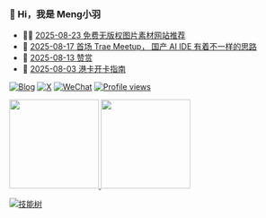 ### 🤠 Hi，我是 Meng小羽

<!-- BLOG-POST-LIST:START -->
- 👨‍🏫 [2025-08-23 免费无版权图片素材网站推荐](https://blog.debuginn.com/p/free-photo/)
- 🦄 [2025-08-17 首场 Trae Meetup， 国产 AI IDE 有着不一样的思路](https://blog.debuginn.com/p/meetup-trae/)
- 💃 [2025-08-13 赞赏](https://blog.debuginn.com/reward/)
- 🤔 [2025-08-03 港卡开卡指南](https://blog.debuginn.com/p/financial-hongkong-card/)<!-- BLOG-POST-LIST:END -->

[![Blog](https://img.shields.io/badge/blog.debuginn.com-0066ff?logo=blogger&logoColor=white)](https://blog.debuginn.com)
[![X](https://img.shields.io/badge/@idebuginn-000000?logo=x&logoColor=white)](https://twitter.com/idebuginn)
[![WeChat](https://img.shields.io/badge/@debuginn-07C160?logo=wechat&logoColor=white)](https://blog.debuginn.com/subscribe)
[![Profile views](https://komarev.com/ghpvc/?username=debuginn&color=blueviolet)](https://github.com/debuginn)

<p>
    <a href="#">
        <img height="159px" src="https://github-readme-stats.vercel.app/api?username=debuginn&show_icons=true&theme=github_dark_dimmed&layout=compact" />
    </a>
     <a href="#">
        <img height="159px" src="https://github-readme-stats.vercel.app/api/top-langs/?username=debuginn&theme=github_dark_dimmed&layout=compact&hide=javascript,html,css,php,scss" />
    </a>
</p>

[![技能树](https://skillicons.dev/icons?i=go,java,spring,maven,mysql,postgres,redis,mongodb,linux,bash,docker,kubernetes,grafana,prometheus,nginx,git,github,gitlab,vim,idea,vscode,md,postman,stackoverflow,apple,obsidian,ps,cloudflare&theme=light)](https://blog.debuginn.com/project/)
